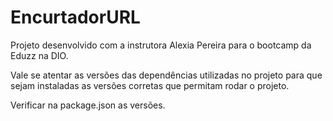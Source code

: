 # EncurtadorURL

Projeto desenvolvido com a instrutora Alexia Pereira para o bootcamp da Eduzz na DIO.

Vale se atentar as versões das dependências utilizadas no projeto para que sejam instaladas as versões corretas que permitam rodar o projeto.

Verificar na package.json as versões.
